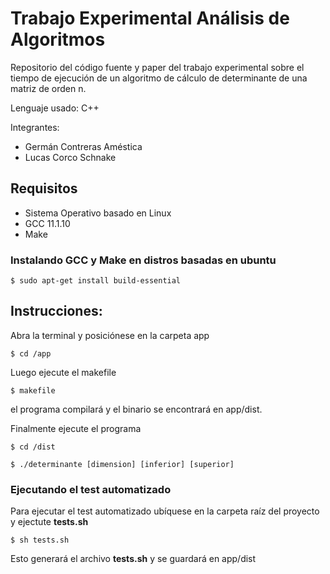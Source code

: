# Trabajo Experimental Análisis de Algoritmos
Repositorio del código fuente y paper del trabajo experimental sobre el tiempo de ejecución de un algoritmo de cálculo de determinante de una matriz de orden n.

Lenguaje usado: C++

Integrantes:
<ul>
  <li>Germán Contreras Améstica</li>
  <li>Lucas Corco Schnake</li>
</ul>

## Requisitos

  <ul>
    <li> Sistema Operativo basado en Linux </li>
    <li> GCC 11.1.10 </li>
    <li> Make </li>
  </ul>

### Instalando GCC y Make en distros basadas en ubuntu
```
$ sudo apt-get install build-essential

```
## Instrucciones: 
 
 Abra la terminal y posiciónese en la carpeta app

```
$ cd /app
```

Luego ejecute el makefile

```
$ makefile

```
el programa compilará y el binario se encontrará en app/dist.

Finalmente ejecute el programa

```
$ cd /dist

$ ./determinante [dimension] [inferior] [superior]

```

### Ejecutando el test automatizado

Para ejecutar el test automatizado ubíquese en la carpeta raíz del proyecto y ejectute <strong>tests.sh</strong>

```
$ sh tests.sh

```

Esto generará el archivo <strong>tests.sh</strong> y se guardará en app/dist
